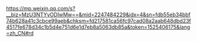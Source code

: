 https://mp.weixin.qq.com/s?__biz=MzU3NTYyODIwMw==&mid=2247484229&idx=4&sn=fdb55eb34bbf74b628a41c3cbce99aeb&chksm=fd217581ca56fc97cad08a2aab648dbd23f4517fe678d34c1b5d4e751d6e1d7eb8a5063db85a&token=1525406175&lang=zh_CN#rd
